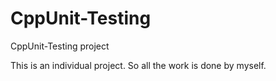 # CppUnit-Testing
CppUnit-Testing project

This is an individual project. So all the work is done by myself. 
